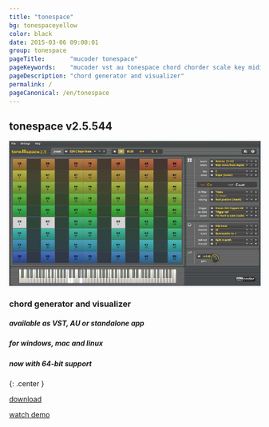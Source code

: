 ```yaml
---
title: "tonespace"
bg: tonespaceyellow
color: black 
date: 2015-03-06 09:00:01
group: tonespace
pageTitle:       "mucoder tonespace"
pageKeywords:    "mucoder vst au tonespace chord chorder scale key midi plugin instrument"
pageDescription: "chord generator and visualizer"
permalink: /
pageCanonical: /en/tonespace
---
```


## tonespace v2.5.544


![tonespace](/img/tonespace.jpg)


### chord generator and visualizer

##### available as VST, AU or standalone app

##### for windows, mac and linux

##### now with 64-bit support

{: .center }
<div>
<p></p>
<p><a class="large-button button-primary u-fixed-width-20" href="#download">download</a></p>
<p><a class="large-button u-fixed-width-20" href="#demo">watch demo</a></p>
</div>

